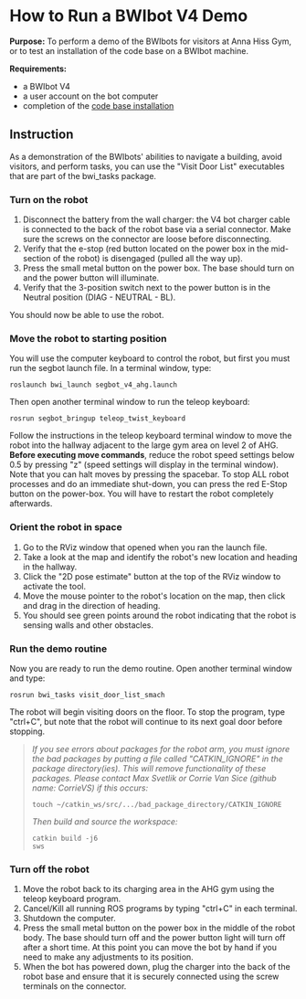 # How to Run a BWIbot V4 Demo

**Purpose:**
To perform a demo of the BWIbots for visitors at Anna Hiss Gym, or to test an installation of the code base on a BWIbot machine.

**Requirements:**
- a BWIbot V4
- a user account on the bot computer
- completion of the [code base installation](https://github.com/utexas-bwi/bwi/README.md)

## Instruction

As a demonstration of the BWIbots' abilities to navigate a building, avoid visitors, and perform tasks, you can use the "Visit Door List" executables that are part of the bwi_tasks package.

### Turn on the robot
1. Disconnect the battery from the wall charger: the V4 bot charger cable is connected to the back of the robot base via a serial connector.  Make sure the screws on the connector are loose before disconnecting.
2. Verify that the e-stop (red button located on the power box in the mid-section of the robot) is disengaged (pulled all the way up).
3. Press the small metal button on the power box. The base should turn on and the power button will illuminate.
4. Verify that the 3-position switch next to the power button is in the Neutral position (DIAG - NEUTRAL - BL).

You should now be able to use the robot.

### Move the robot to starting position

You will use the computer keyboard to control the robot, but first you must run the segbot launch file.  In a terminal window, type:
```
roslaunch bwi_launch segbot_v4_ahg.launch
```
Then open another terminal window to run the teleop keyboard:
```
rosrun segbot_bringup teleop_twist_keyboard
```
Follow the instructions in the teleop keyboard terminal window to move the robot into the hallway adjacent to the large gym area on level 2 of AHG.  **Before executing move commands**, reduce the robot speed settings below 0.5 by pressing "z" (speed settings will display in the terminal window).
Note that you can halt moves by pressing the spacebar.  To stop ALL robot processes and do an immediate shut-down, you can press the red E-Stop button on the power-box.  You will have to restart the robot completely afterwards.

### Orient the robot in space

1. Go to the RViz window that opened when you ran the launch file.
2. Take a look at the map and identify the robot's new location and heading in the hallway.
3.  Click the "2D pose estimate" button at the top of the RViz window to activate the tool.
4.  Move the mouse pointer to the robot's location on the map, then click and drag in the direction of heading.
5.  You should see green points around the robot indicating that the robot is sensing walls and other obstacles.

### Run the demo routine

Now you are ready to run the demo routine.  Open another terminal window and type:
```
rosrun bwi_tasks visit_door_list_smach
```
The robot will begin visiting doors on the floor.  To stop the program, type "ctrl+C", but note that the robot will continue to its next goal door before stopping.

>*If you see errors about packages for the robot arm, you must ignore the bad packages by putting a file called "CATKIN_IGNORE" in the package directory(ies).  This will remove functionality of these packages.  Please contact Max Svetlik or Corrie Van Sice (github name: CorrieVS) if this occurs:*
>```
>touch ~/catkin_ws/src/.../bad_package_directory/CATKIN_IGNORE
>```
>*Then build and source the workspace:*
>```
>catkin build -j6
>sws
>```

### Turn off the robot

1.  Move the robot back to its charging area in the AHG gym using the teleop keyboard program.
2.  Cancel/Kill all running ROS programs by typing "ctrl+C" in each terminal.
3.  Shutdown the computer.
4.  Press the small metal button on the power box in the middle of the robot body. The base should turn off and the power button light will turn off after a short time.  At this point you can move the bot by hand if you need to make any adjustments to its position.
5.  When the bot has powered down, plug the charger into the back of the robot base and ensure that it is securely connected using the screw terminals on the connector.
